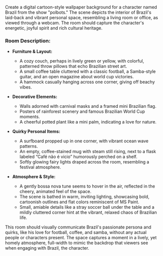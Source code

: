 Create a digital cartoon-style wallpaper background for a character named Brazil from the show "polbots." The scene depicts the interior of Brazil's laid-back and vibrant personal space, resembling a living room or office, as viewed through a webcam. The room should capture the character's energetic, joyful spirit and rich cultural heritage.

### Room Description:
- **Furniture & Layout:** 
  - A cozy couch, perhaps in lively green or yellow, with colorful, patterned throw pillows that echo Brazilian street art.
  - A small coffee table cluttered with a classic football, a Samba-style guitar, and an open magazine about world cup victories. 
  - A hammock casually hanging across one corner, giving off beachy vibes.
  
- **Decorative Elements:**
  - Walls adorned with carnival masks and a framed mini Brazilian flag.
  - Posters of rainforest scenery and famous Brazilian World Cup moments.
  - A cheerful potted plant like a mini palm, indicating a love for nature.
  
- **Quirky Personal Items:**
  - A surfboard propped up in one corner, with vibrant ocean wave patterns.
  - An empty, coffee-stained mug with steam still rising, next to a flask labeled “Café não é vicio” humorously perched on a shelf.
  - Softly glowing fairy lights draped across the room, resembling a festival atmosphere.

- **Atmosphere & Style:**
  - A gently bossa nova tune seems to hover in the air, reflected in the cheery, animated feel of the space.
  - The scene is bathed in warm, inviting lighting, showcasing bold, cartoonish outlines and flat colors reminiscent of MS Paint.
  - Small, amiable details like a stray soccer ball under the table and a mildly cluttered corner hint at the vibrant, relaxed chaos of Brazilian life.

This room should visually communicate Brazil's passionate persona and quirks, like his love for football, coffee, and samba, without any actual people or characters present. The space captures a moment in a lively, yet homely atmosphere, full-width to mimic the backdrop that viewers see when engaging with Brazil, the character.